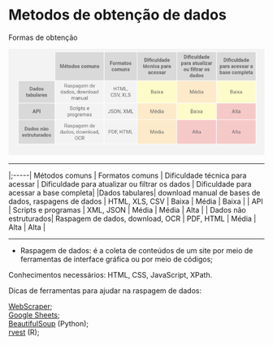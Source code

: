 # Metodos de obtenção de dados  

Formas de obtenção  

<center><img src="Imagens/tabela.png"></center>  

--- 

|;-----| Métodos comuns | Formatos comuns | Dificuldade técnica para acessar | Dificuldade para atualizar ou filtrar os dados | Dificuldade para acessar a base completa| 
|Dados tabulares| download manual de bases de dados, raspagens de dados | HTML, XLS, CSV | Baixa | Média | Baixa |
| API | Scripts e programas | XML, JSON | Média | Média | Alta |
| Dados não estruturados| Raspagem de dados, download, OCR | PDF, HTML | Média | Alta | Alta |  

---

* Raspagem de dados: é a coleta de conteúdos de um site por meio de ferramentas de interface gráfica ou por meio de códigos;  

Conhecimentos necessários: HTML, CSS, JavaScript, XPath.  

Dicas de ferramentas para ajudar na raspagem de dados:  

[WebScraper](https://webscraper.io/);  
[Google Sheets](https://docs.google.com/spreadsheets/u/0/);  
[BeautifulSoup](https://www.crummy.com/software/BeautifulSoup/bs4/doc/) (Python);  
[rvest](https://github.com/tidyverse/rvest) (R);  

